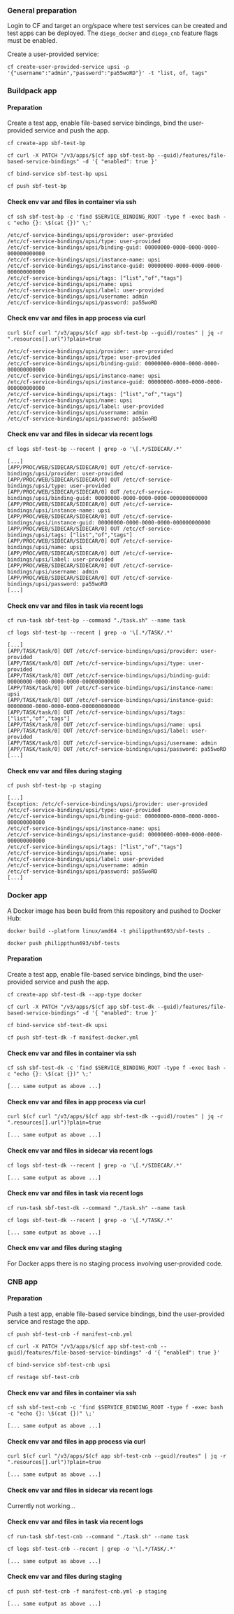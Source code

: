 ### General preparation

Login to CF and target an org/space where test services can be created and test apps can be deployed. The `diego_docker` and `diego_cnb` feature flags must be enabled.

Create a user-provided service:
```
cf create-user-provided-service upsi -p '{"username":"admin","password":"pa55woRD"}' -t "list, of, tags"
```

### Buildpack app

#### Preparation

Create a test app, enable file-based service bindings, bind the user-provided service and push the app.
```
cf create-app sbf-test-bp

cf curl -X PATCH "/v3/apps/$(cf app sbf-test-bp --guid)/features/file-based-service-bindings" -d '{ "enabled": true }'

cf bind-service sbf-test-bp upsi

cf push sbf-test-bp
```

#### Check env var and files in container via ssh

```
cf ssh sbf-test-bp -c 'find $SERVICE_BINDING_ROOT -type f -exec bash -c "echo {}: \$(cat {})" \;'

/etc/cf-service-bindings/upsi/provider: user-provided
/etc/cf-service-bindings/upsi/type: user-provided
/etc/cf-service-bindings/upsi/binding-guid: 00000000-0000-0000-0000-000000000000
/etc/cf-service-bindings/upsi/instance-name: upsi
/etc/cf-service-bindings/upsi/instance-guid: 00000000-0000-0000-0000-000000000000
/etc/cf-service-bindings/upsi/tags: ["list","of","tags"]
/etc/cf-service-bindings/upsi/name: upsi
/etc/cf-service-bindings/upsi/label: user-provided
/etc/cf-service-bindings/upsi/username: admin
/etc/cf-service-bindings/upsi/password: pa55woRD
```

#### Check env var and files in app process via curl

```
curl $(cf curl "/v3/apps/$(cf app sbf-test-bp --guid)/routes" | jq -r ".resources[].url")?plain=true

/etc/cf-service-bindings/upsi/provider: user-provided
/etc/cf-service-bindings/upsi/type: user-provided
/etc/cf-service-bindings/upsi/binding-guid: 00000000-0000-0000-0000-000000000000
/etc/cf-service-bindings/upsi/instance-name: upsi
/etc/cf-service-bindings/upsi/instance-guid: 00000000-0000-0000-0000-000000000000
/etc/cf-service-bindings/upsi/tags: ["list","of","tags"]
/etc/cf-service-bindings/upsi/name: upsi
/etc/cf-service-bindings/upsi/label: user-provided
/etc/cf-service-bindings/upsi/username: admin
/etc/cf-service-bindings/upsi/password: pa55woRD
```

#### Check env var and files in sidecar via recent logs

```
cf logs sbf-test-bp --recent | grep -o '\[.*/SIDECAR/.*'

[...]
[APP/PROC/WEB/SIDECAR/SIDECAR/0] OUT /etc/cf-service-bindings/upsi/provider: user-provided
[APP/PROC/WEB/SIDECAR/SIDECAR/0] OUT /etc/cf-service-bindings/upsi/type: user-provided
[APP/PROC/WEB/SIDECAR/SIDECAR/0] OUT /etc/cf-service-bindings/upsi/binding-guid: 00000000-0000-0000-0000-000000000000
[APP/PROC/WEB/SIDECAR/SIDECAR/0] OUT /etc/cf-service-bindings/upsi/instance-name: upsi
[APP/PROC/WEB/SIDECAR/SIDECAR/0] OUT /etc/cf-service-bindings/upsi/instance-guid: 00000000-0000-0000-0000-000000000000
[APP/PROC/WEB/SIDECAR/SIDECAR/0] OUT /etc/cf-service-bindings/upsi/tags: ["list","of","tags"]
[APP/PROC/WEB/SIDECAR/SIDECAR/0] OUT /etc/cf-service-bindings/upsi/name: upsi
[APP/PROC/WEB/SIDECAR/SIDECAR/0] OUT /etc/cf-service-bindings/upsi/label: user-provided
[APP/PROC/WEB/SIDECAR/SIDECAR/0] OUT /etc/cf-service-bindings/upsi/username: admin
[APP/PROC/WEB/SIDECAR/SIDECAR/0] OUT /etc/cf-service-bindings/upsi/password: pa55woRD
[...]
```

#### Check env var and files in task via recent logs

```
cf run-task sbf-test-bp --command "./task.sh" --name task

cf logs sbf-test-bp --recent | grep -o '\[.*/TASK/.*'

[...]
[APP/TASK/task/0] OUT /etc/cf-service-bindings/upsi/provider: user-provided
[APP/TASK/task/0] OUT /etc/cf-service-bindings/upsi/type: user-provided
[APP/TASK/task/0] OUT /etc/cf-service-bindings/upsi/binding-guid: 00000000-0000-0000-0000-000000000000
[APP/TASK/task/0] OUT /etc/cf-service-bindings/upsi/instance-name: upsi
[APP/TASK/task/0] OUT /etc/cf-service-bindings/upsi/instance-guid: 00000000-0000-0000-0000-000000000000
[APP/TASK/task/0] OUT /etc/cf-service-bindings/upsi/tags: ["list","of","tags"]
[APP/TASK/task/0] OUT /etc/cf-service-bindings/upsi/name: upsi
[APP/TASK/task/0] OUT /etc/cf-service-bindings/upsi/label: user-provided
[APP/TASK/task/0] OUT /etc/cf-service-bindings/upsi/username: admin
[APP/TASK/task/0] OUT /etc/cf-service-bindings/upsi/password: pa55woRD
[...]
```

#### Check env var and files during staging

```
cf push sbf-test-bp -p staging

[...]
Exception: /etc/cf-service-bindings/upsi/provider: user-provided
/etc/cf-service-bindings/upsi/type: user-provided
/etc/cf-service-bindings/upsi/binding-guid: 00000000-0000-0000-0000-000000000000
/etc/cf-service-bindings/upsi/instance-name: upsi
/etc/cf-service-bindings/upsi/instance-guid: 00000000-0000-0000-0000-000000000000
/etc/cf-service-bindings/upsi/tags: ["list","of","tags"]
/etc/cf-service-bindings/upsi/name: upsi
/etc/cf-service-bindings/upsi/label: user-provided
/etc/cf-service-bindings/upsi/username: admin
/etc/cf-service-bindings/upsi/password: pa55woRD
[...]
```

### Docker app

A Docker image has been build from this repository and pushed to Docker Hub:

```
docker build --platform linux/amd64 -t philippthun693/sbf-tests .

docker push philippthun693/sbf-tests
```

#### Preparation

Create a test app, enable file-based service bindings, bind the user-provided service and push the app.
```
cf create-app sbf-test-dk --app-type docker

cf curl -X PATCH "/v3/apps/$(cf app sbf-test-dk --guid)/features/file-based-service-bindings" -d '{ "enabled": true }'

cf bind-service sbf-test-dk upsi

cf push sbf-test-dk -f manifest-docker.yml
```

#### Check env var and files in container via ssh

```
cf ssh sbf-test-dk -c 'find $SERVICE_BINDING_ROOT -type f -exec bash -c "echo {}: \$(cat {})" \;'

[... same output as above ...]
```

#### Check env var and files in app process via curl

```
curl $(cf curl "/v3/apps/$(cf app sbf-test-dk --guid)/routes" | jq -r ".resources[].url")?plain=true

[... same output as above ...]
```

#### Check env var and files in sidecar via recent logs

```
cf logs sbf-test-dk --recent | grep -o '\[.*/SIDECAR/.*'

[... same output as above ...]
```

#### Check env var and files in task via recent logs

```
cf run-task sbf-test-dk --command "./task.sh" --name task

cf logs sbf-test-dk --recent | grep -o '\[.*/TASK/.*'

[... same output as above ...]
```

#### Check env var and files during staging

For Docker apps there is no staging process involving user-provided code.

### CNB app

#### Preparation

Push a test app, enable file-based service bindings, bind the user-provided service and restage the app.
```
cf push sbf-test-cnb -f manifest-cnb.yml

cf curl -X PATCH "/v3/apps/$(cf app sbf-test-cnb --guid)/features/file-based-service-bindings" -d '{ "enabled": true }'

cf bind-service sbf-test-cnb upsi

cf restage sbf-test-cnb
```

#### Check env var and files in container via ssh

```
cf ssh sbf-test-cnb -c 'find $SERVICE_BINDING_ROOT -type f -exec bash -c "echo {}: \$(cat {})" \;'

[... same output as above ...]
```

#### Check env var and files in app process via curl

```
curl $(cf curl "/v3/apps/$(cf app sbf-test-cnb --guid)/routes" | jq -r ".resources[].url")?plain=true

[... same output as above ...]
```

#### Check env var and files in sidecar via recent logs

Currently not working...

#### Check env var and files in task via recent logs

```
cf run-task sbf-test-cnb --command "./task.sh" --name task

cf logs sbf-test-cnb --recent | grep -o '\[.*/TASK/.*'

[... same output as above ...]
```

#### Check env var and files during staging

```
cf push sbf-test-cnb -f manifest-cnb.yml -p staging

[... same output as above ...]
```
